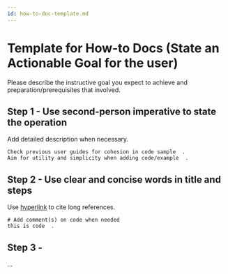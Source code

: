 ```yaml
---
id: how-to-doc-template.md
---
```


# Template for How-to Docs (State an Actionable Goal for the user)

Please describe the instructive goal you expect to achieve and preparation/prerequisites that involved.

## Step 1 - Use second-person imperative to state the operation

Add detailed description when necessary.

```
Check previous user guides for cohesion in code sample  .
Aim for utility and simplicity when adding code/example  .
```

 

## Step 2 - Use clear and concise words in title and steps

Use [hyperlink](the-url-of-the-page) to cite long references.

```
# Add comment(s) on code when needed
this is code  .
```



## Step 3 - 

...
